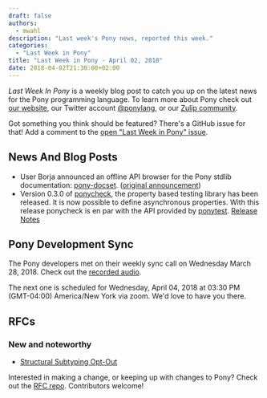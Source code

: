 ```yaml
---
draft: false
authors:
  - mwahl
description: "Last week's Pony news, reported this week."
categories:
  - "Last Week in Pony"
title: "Last Week in Pony - April 02, 2018"
date: 2018-04-02T21:30:00+02:00
---
```

_Last Week In Pony_ is a weekly blog post to catch you up on the latest news for the Pony programming language. To learn more about Pony check out [our website](https://ponylang.io), our Twitter account [@ponylang](https://twitter.com/ponylang), or our [Zulip community](https://ponylang.zulipchat.com).

Got something you think should be featured? There's a GitHub issue for that! Add a comment to the [open "Last Week in Pony" issue](https://github.com/ponylang/ponylang.github.io/issues?q=is%3Aissue+is%3Aopen+label%3Alast-week-in-pony).
<!-- more -->

## News And Blog Posts

* User Borja announced an offline API browser for the Pony stdlib documentation: [pony-docset](https://github.com/ergl/pony-docset). ([original announcement](https://pony.groups.io/g/user/message/1619))
* Version 0.3.0 of [ponycheck](https://github.com/mfelsche/ponycheck), the property based testing library has been released. It is now possible to define asynchronous properties. With this release ponycheck is en par with the API provided by [ponytest](https://stdlib.ponylang.io/pony_test--index). [Release Notes](https://github.com/mfelsche/ponycheck/releases/tag/0.3.0)

## Pony Development Sync

The Pony developers met on their weekly sync call on Wednesday March 28, 2018. Check out the [recorded audio](https://vimeo.com/videos/915360094).

The next one is scheduled for Wednesday, April 04, 2018 at 03:30 PM (GMT-04:00) America/New York via zoom. We'd love to have you there.

## RFCs

### New and noteworthy

* [Structural Subtyping Opt-Out](https://github.com/ponylang/rfcs/pull/121)

Interested in making a change, or keeping up with changes to Pony? Check out the [RFC repo](https://github.com/ponylang/rfcs). Contributors welcome!
